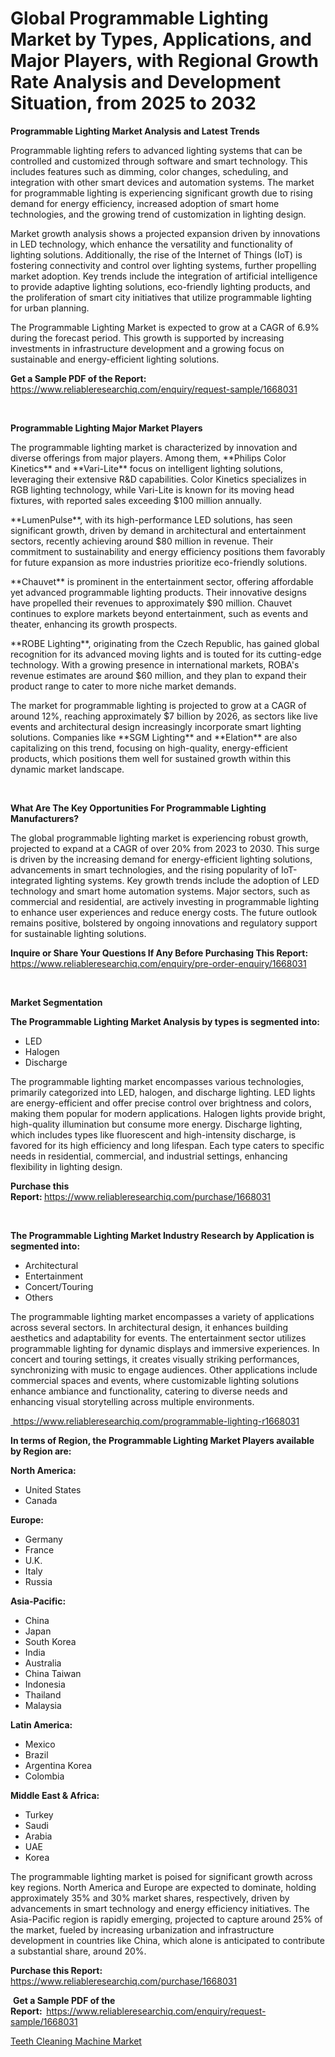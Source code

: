 <p><h1>Global Programmable Lighting Market by Types, Applications, and Major Players, with Regional Growth Rate Analysis and Development Situation, from 2025 to 2032</h1></p><p><strong>Programmable Lighting Market Analysis and Latest Trends</strong></p>
<p><p>Programmable lighting refers to advanced lighting systems that can be controlled and customized through software and smart technology. This includes features such as dimming, color changes, scheduling, and integration with other smart devices and automation systems. The market for programmable lighting is experiencing significant growth due to rising demand for energy efficiency, increased adoption of smart home technologies, and the growing trend of customization in lighting design.</p><p>Market growth analysis shows a projected expansion driven by innovations in LED technology, which enhance the versatility and functionality of lighting solutions. Additionally, the rise of the Internet of Things (IoT) is fostering connectivity and control over lighting systems, further propelling market adoption. Key trends include the integration of artificial intelligence to provide adaptive lighting solutions, eco-friendly lighting products, and the proliferation of smart city initiatives that utilize programmable lighting for urban planning.</p><p>The Programmable Lighting Market is expected to grow at a CAGR of 6.9% during the forecast period. This growth is supported by increasing investments in infrastructure development and a growing focus on sustainable and energy-efficient lighting solutions.</p></p>
<p><strong>Get a Sample PDF of the Report:&nbsp;</strong> <a href="https://www.reliableresearchiq.com/enquiry/request-sample/1668031?utm_campaign=3106&utm_medium=2&utm_source=Github&utm_content=ia&utm_term=07032025&utm_id=programmable-lighting">https://www.reliableresearchiq.com/enquiry/request-sample/1668031</a></p>
<p>&nbsp;</p>
<p><strong>Programmable Lighting Major Market Players</strong></p>
<p><p>The programmable lighting market is characterized by innovation and diverse offerings from major players. Among them, **Philips Color Kinetics** and **Vari-Lite** focus on intelligent lighting solutions, leveraging their extensive R&D capabilities. Color Kinetics specializes in RGB lighting technology, while Vari-Lite is known for its moving head fixtures, with reported sales exceeding $100 million annually.</p><p>**LumenPulse**, with its high-performance LED solutions, has seen significant growth, driven by demand in architectural and entertainment sectors, recently achieving around $80 million in revenue. Their commitment to sustainability and energy efficiency positions them favorably for future expansion as more industries prioritize eco-friendly solutions.</p><p>**Chauvet** is prominent in the entertainment sector, offering affordable yet advanced programmable lighting products. Their innovative designs have propelled their revenues to approximately $90 million. Chauvet continues to explore markets beyond entertainment, such as events and theater, enhancing its growth prospects.</p><p>**ROBE Lighting**, originating from the Czech Republic, has gained global recognition for its advanced moving lights and is touted for its cutting-edge technology. With a growing presence in international markets, ROBA's revenue estimates are around $60 million, and they plan to expand their product range to cater to more niche market demands.</p><p>The market for programmable lighting is projected to grow at a CAGR of around 12%, reaching approximately $7 billion by 2026, as sectors like live events and architectural design increasingly incorporate smart lighting solutions. Companies like **SGM Lighting** and **Elation** are also capitalizing on this trend, focusing on high-quality, energy-efficient products, which positions them well for sustained growth within this dynamic market landscape.</p></p>
<p>&nbsp;</p>
<p><strong>What Are The Key Opportunities For Programmable Lighting Manufacturers?</strong></p>
<p><p>The global programmable lighting market is experiencing robust growth, projected to expand at a CAGR of over 20% from 2023 to 2030. This surge is driven by the increasing demand for energy-efficient lighting solutions, advancements in smart technologies, and the rising popularity of IoT-integrated lighting systems. Key growth trends include the adoption of LED technology and smart home automation systems. Major sectors, such as commercial and residential, are actively investing in programmable lighting to enhance user experiences and reduce energy costs. The future outlook remains positive, bolstered by ongoing innovations and regulatory support for sustainable lighting solutions.</p></p>
<p><strong>Inquire or Share Your Questions If Any Before Purchasing This Report:</strong> <a href="https://www.reliableresearchiq.com/enquiry/pre-order-enquiry/1668031?utm_campaign=3106&utm_medium=2&utm_source=Github&utm_content=ia&utm_term=07032025&utm_id=programmable-lighting">https://www.reliableresearchiq.com/enquiry/pre-order-enquiry/1668031</a></p>
<p>&nbsp;</p>
<p><strong>Market Segmentation</strong></p>
<p><strong>The Programmable Lighting Market Analysis by types is segmented into:</strong></p>
<p><ul><li>LED</li><li>Halogen</li><li>Discharge</li></ul></p>
<p><p>The programmable lighting market encompasses various technologies, primarily categorized into LED, halogen, and discharge lighting. LED lights are energy-efficient and offer precise control over brightness and colors, making them popular for modern applications. Halogen lights provide bright, high-quality illumination but consume more energy. Discharge lighting, which includes types like fluorescent and high-intensity discharge, is favored for its high efficiency and long lifespan. Each type caters to specific needs in residential, commercial, and industrial settings, enhancing flexibility in lighting design.</p></p>
<p><strong>Purchase this Report:&nbsp;</strong><a href="https://www.reliableresearchiq.com/purchase/1668031?utm_campaign=3106&utm_medium=2&utm_source=Github&utm_content=ia&utm_term=07032025&utm_id=programmable-lighting">https://www.reliableresearchiq.com/purchase/1668031</a></p>
<p>&nbsp;</p>
<p><strong>The Programmable Lighting Market Industry Research by Application is segmented into:</strong></p>
<p><ul><li>Architectural</li><li>Entertainment</li><li>Concert/Touring</li><li>Others</li></ul></p>
<p><p>The programmable lighting market encompasses a variety of applications across several sectors. In architectural design, it enhances building aesthetics and adaptability for events. The entertainment sector utilizes programmable lighting for dynamic displays and immersive experiences. In concert and touring settings, it creates visually striking performances, synchronizing with music to engage audiences. Other applications include commercial spaces and events, where customizable lighting solutions enhance ambiance and functionality, catering to diverse needs and enhancing visual storytelling across multiple environments.</p></p>
<p><a href="https://www.reliableresearchiq.com/programmable-lighting-r1668031?utm_campaign=3106&utm_medium=2&utm_source=Github&utm_content=ia&utm_term=07032025&utm_id=programmable-lighting">&nbsp;https://www.reliableresearchiq.com/programmable-lighting-r1668031</a></p>
<p><strong>In terms of Region, the Programmable Lighting Market Players available by Region are:</strong></p>
<p>
    <p> <strong> North America: </strong>
        <ul>
            <li>United States</li>
            <li>Canada</li>
        </ul>
        </p> 
    <p> <strong> Europe: </strong>
        <ul>
            <li>Germany</li>
            <li>France</li>
            <li>U.K.</li>
            <li>Italy</li>
            <li>Russia</li>
        </ul>
        </p> 
    <p> <strong> Asia-Pacific: </strong>
        <ul>
            <li>China</li>
            <li>Japan</li>
            <li>South Korea</li>
            <li>India</li>
            <li>Australia</li>
            <li>China Taiwan</li>
            <li>Indonesia</li>
            <li>Thailand</li>
            <li>Malaysia</li>
        </ul>
        </p> 
    <p> <strong> Latin America: </strong>
        <ul>
            <li>Mexico</li>
            <li>Brazil</li>
            <li>Argentina Korea</li>
            <li>Colombia</li>
        </ul>
        </p> 
    <p> <strong> Middle East & Africa: </strong>
        <ul>
            <li>Turkey</li>
            <li>Saudi</li>
            <li>Arabia</li>
            <li>UAE</li>
            <li>Korea</li>
        </ul>
    </p>
    </p>
<p><p>The programmable lighting market is poised for significant growth across key regions. North America and Europe are expected to dominate, holding approximately 35% and 30% market shares, respectively, driven by advancements in smart technology and energy efficiency initiatives. The Asia-Pacific region is rapidly emerging, projected to capture around 25% of the market, fueled by increasing urbanization and infrastructure development in countries like China, which alone is anticipated to contribute a substantial share, around 20%.</p></p>
<p><strong>Purchase this Report: </strong><a href="https://www.reliableresearchiq.com/purchase/1668031?utm_campaign=3106&utm_medium=2&utm_source=Github&utm_content=ia&utm_term=07032025&utm_id=programmable-lighting">https://www.reliableresearchiq.com/purchase/1668031</a></p>
<p>&nbsp;<strong>Get a Sample PDF of the Report:&nbsp;&nbsp;</strong><a href="https://www.reliableresearchiq.com/enquiry/request-sample/1668031?utm_campaign=3106&utm_medium=2&utm_source=Github&utm_content=ia&utm_term=07032025&utm_id=programmable-lighting">https://www.reliableresearchiq.com/enquiry/request-sample/1668031</a></p>
<p><strong></strong></p>
<p><p><a href="https://github.com/zurubting/Market-Research-Report-List-1/blob/main/teeth-cleaning-machine-market.md?utm_campaign=3106&utm_medium=2&utm_source=Github&utm_content=ia&utm_term=07032025&utm_id=programmable-lighting">Teeth Cleaning Machine Market</a></p></p>
